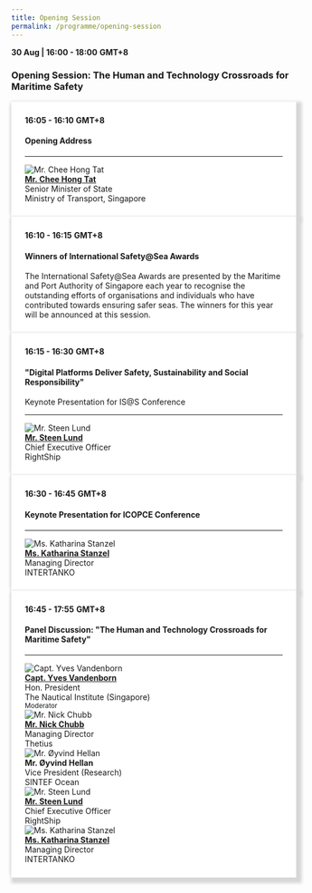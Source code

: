 ```yaml
---
title: Opening Session
permalink: /programme/opening-session
---
```

<div>
  <b>30 Aug | 16:00 - 18:00</b>&nbsp;<b>GMT+8</b>
  <h3>Opening Session: The Human and Technology Crossroads for Maritime Safety</h3>
</div>
<section>
  <div class="bp-container is-fluid">
    <div class="row">
      <div class="col is-full"> 
        <div class="row">
          <div class="col is-12">
            <div class="border bg-light h-100 position-relative">
              <div class="p-4">
                <div class="programme-time"><b>16:05 - 16:10</b>&nbsp;<b>GMT+8</b></div>
                <h4 class="programme-title">Opening Address</h4>
                <div class="programme-description readmore">
                </div>
                <hr class="my-3 border-primary">
                <div class="speakers px-2">
                  <div class="row">
                    <div class="col is-6 prog-speaker">
                      <div class="row">
                        <div class="col is-4">
                          <img src="images/speakers/CheeHongTat.png" alt="Mr. Chee Hong Tat" class="speaker-image mb-4">
                        </div>
                        <div class="col is-8">
                          <div class="speaker-name text-ellipsis">
                            <a href="/Mr-Chee-Hong-Tat" class="speaker-name text-ellipsis" rel="noopener"><b>Mr. Chee Hong Tat</b></a>
                          </div>
                          <div class="text-ellipsis speaker-position">
                            Senior Minister of State
                          </div>
                          <div class="text-ellipsis speaker-company">
                            Ministry of Transport, Singapore
                          </div>
                        </div>
                      </div>
                    </div>
                  </div>
                </div>
              </div>
            </div>
          </div>
        </div>
      </div>
    </div>
  </div>
</section>
<section>
  <div class="bp-container is-fluid">
    <div class="row">
      <div class="col is-full"> 
        <div class="row">
          <div class="col is-12">
            <div class="border bg-light h-100 position-relative">
              <div class="p-4">
                <div class="programme-time"><b>16:10 - 16:15</b>&nbsp;<b>GMT+8</b></div>
                <h4 class="programme-title">Winners of International Safety@Sea Awards<br></h4>
								The International Safety@Sea Awards are presented by the Maritime and Port Authority of Singapore each year to recognise the outstanding efforts of organisations and individuals who have contributed towards ensuring safer seas. The winners for this year will be announced at this session.
              </div>
            </div>
          </div>
        </div>
      </div>
    </div>
  </div>
</section>
<section>
  <div class="bp-container is-fluid">
    <div class="row">
      <div class="col is-full"> 
        <div class="row">
          <div class="col is-12">
            <div class="border bg-light h-100 position-relative">
              <div class="p-4">
                <div class="programme-time"><b>16:15 - 16:30</b>&nbsp;<b>GMT+8</b></div>
                <h4 class="programme-title">"Digital Platforms Deliver Safety, Sustainability and Social Responsibility" <br></h4> Keynote Presentation for IS@S Conference
                <div class="programme-description readmore">
                </div>
                <hr class="my-3 border-primary">
                <div class="speakers px-2">
                  <div class="row">
                    <div class="col is-6 prog-speaker">
                      <div class="row">
                        <div class="col is-4">
                          <img src="images/speakers/Steen-Lund.png" alt="Mr. Steen Lund" class="speaker-image mb-4">
                        </div>
                        <div class="col is-8">
                          <div class="speaker-name text-ellipsis">
                            <a href="/Mr-Steen-Lund" class="speaker-name text-ellipsis" rel="noopener"><b>Mr. Steen Lund</b></a>
                          </div>
                          <div class="text-ellipsis speaker-position">
                            Chief Executive Officer                   
                          </div>
                          <div class="text-ellipsis speaker-company">
                            RightShip                 
                          </div>
                        </div>
                      </div>
                    </div>
                  </div>
                </div>
              </div>
            </div>
          </div>
        </div>
      </div>
    </div>
  </div>
</section>
<section>
  <div class="bp-container is-fluid">
    <div class="row">
      <div class="col is-full"> 
        <div class="row">
          <div class="col is-12">
            <div class="border bg-light h-100 position-relative">
              <div class="p-4">
                <div class="programme-time"><b>16:30 - 16:45</b>&nbsp;<b>GMT+8</b></div>
                <h4 class="programme-title">Keynote Presentation for ICOPCE Conference</h4>
                <div class="programme-description readmore">
                </div>
                <hr class="my-3 border-primary">
                <div class="speakers px-2">
                  <div class="row">
                    <div class="col is-6 prog-speaker">
                      <div class="row">
                        <div class="col is-4">
                          <img src="images/speakers/Katharina-Stanzel.png" alt="Ms. Katharina Stanzel" class="speaker-image mb-4">
                        </div>
                        <div class="col is-8">
                          <div class="speaker-name text-ellipsis">
                            <a href="/Ms-Katharina-Stanzel" class="speaker-name text-ellipsis" rel="noopener"><b>Ms. Katharina Stanzel</b></a>
                          </div>
                          <div class="text-ellipsis speaker-position">
                            Managing Director
                          </div>
                          <div class="text-ellipsis speaker-company">
                            INTERTANKO
                          </div>
                        </div>
                      </div>
                    </div>
                  </div>
                </div>
              </div>
            </div>
          </div>
        </div>
      </div>
    </div>
  </div>
</section>
<section>
  <div class="bp-container is-fluid">
    <div class="row">
      <div class="col is-full"> 
        <div class="row">
          <div class="col is-12">
            <div class="border bg-light h-100 position-relative">
              <div class="p-4">
                <div class="programme-time"><b>16:45 - 17:55</b>&nbsp;<b>GMT+8</b></div>
                <h4 class="programme-title">Panel Discussion: "The Human and Technology Crossroads for Maritime Safety"</h4>
                <div class="programme-description readmore">
                </div>
                <hr class="my-3 border-primary">
                <div class="speakers px-2">
                  <div class="row">
                    <div class="col is-6 prog-speaker">
                      <div class="row">
                        <div class="col is-4">
                          <img src="images/speakers/YvesVandenborn.png" alt="Capt. Yves Vandenborn" class="speaker-image mb-4">
                        </div>
                        <div class="col is-8">
                          <div class="speaker-name text-ellipsis">
                            <a href="/Capt-Yves-Vandenborn" class="speaker-name text-ellipsis" rel="noopener"><b>Capt. Yves Vandenborn</b></a>
                          </div>
                          <div class="text-ellipsis speaker-position">Hon. President</div>
                          <div class="text-ellipsis speaker-company">The Nautical Institute (Singapore)</div>
                          <div class="speaker-role text-ellipsis text-muted">
                            <small>Moderator</small>
                          </div>
                        </div>
                      </div>
                    </div>
                    <div class="col is-6 prog-speaker">
                    </div>
                  </div>
                  <div class="row">
                    <div class="col is-6 prog-speaker">
                      <div class="row">
                        <div class="col is-4">
                          <img src="images/speakers/Nick-Chubb.png" alt="Mr. Nick Chubb" class="speaker-image mb-4">
                        </div>
                        <div class="col is-8">
                          <div class="speaker-name text-ellipsis">
                            <a href="/Mr-Nick-Chubb" class="speaker-name text-ellipsis" rel="noopener"><b>Mr. Nick Chubb</b></a>
                          </div>
                          <div class="text-ellipsis speaker-position">Managing Director</div>
                          <div class="text-ellipsis speaker-company">Thetius</div>
                        </div>
                      </div>
                    </div>
                    <div class="col is-6 prog-speaker">
                      <div class="row">
                        <div class="col is-4">
                          <img src="images/speakers/Speaker_Silhouette2.jpg" alt="Mr. Øyvind Hellan" class="speaker-image mb-4">
                        </div>
                        <div class="col is-8">
                          <div class="speaker-name text-ellipsis">
                            <a href="/mr-oyvind-hellan" class="speaker-name text-ellipsis" rel="noopener"></a><b>Mr. Øyvind Hellan</b>
                          </div>
                          <div class="speaker-position text-ellipsis">Vice President (Research)</div>
                          <div class="speaker-company text-ellipsis">SINTEF Ocean</div>
                        </div>
                      </div>
                    </div>
                  </div>
                  <div class="row">
                    <div class="col is-6 prog-speaker">
                      <div class="row">
                        <div class="col is-4">
                          <img src="images/speakers/Steen-Lund.png" alt="Mr. Steen Lund" class="speaker-image mb-4">
                        </div>
                        <div class="col is-8">
                          <div class="speaker-name text-ellipsis">
                            <a href="/Mr-Steen-Lund" class="speaker-name text-ellipsis" rel="noopener"><b>Mr. Steen Lund</b></a>
                          </div>
                          <div class="text-ellipsis speaker-position">
                            Chief Executive Officer                   
                          </div>
                          <div class="text-ellipsis speaker-company">
                            RightShip 
                          </div>
                        </div>
                      </div>
                    </div>
                    <div class="col is-6 prog-speaker">
                      <div class="row">
                        <div class="col is-4">
                          <img src="images/speakers/Katharina-Stanzel.png" alt="Ms. Katharina Stanzel" class="speaker-image mb-4">
                        </div>
                        <div class="col is-8">
                          <div class="speaker-name text-ellipsis">
                            <a href="/Ms-Katharina-Stanzel" class="speaker-name text-ellipsis" rel="noopener"><b>Ms. Katharina Stanzel</b></a>
                          </div>
                          <div class="text-ellipsis speaker-position">
                            Managing Director
                          </div>
                          <div class="text-ellipsis speaker-company">
                            INTERTANKO</div>
                        </div>
                      </div>
                    </div>
                  </div>
                </div>
              </div>
            </div>
          </div>
        </div>
      </div>
    </div>
  </div>
</section>

<style type="text/css"> 
    .is-left{
      text-align: left;
    }
    .content h4{
      font-weight: 500; 
      color: #337B9A !important;
      margin-top: 1rem;
    }
    .bg-light {
      background-color: #fff !important;
      box-shadow: 5px 5px 5px 5px rgb(215 215 215), -5px 0 6px -4px rgb(215 215 215);
    }
    .p-4 {
      padding: 1.5rem!important;
    }
  .content a {text-decoration:none;}
	.content h3 { margin-top: 1rem;}
</style>
